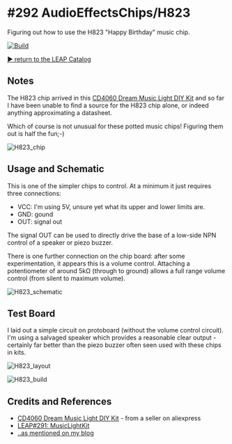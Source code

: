 # #292 AudioEffectsChips/H823

Figuring out how to use the H823 "Happy Birthday" music chip.

[![Build](https://img.youtube.com/vi/RdeabhoCZKI/0.jpg)](https://www.youtube.com/watch?v=RdeabhoCZKI)

[:arrow_forward: return to the LEAP Catalog](https://leap.tardate.com)

## Notes

The H823 chip arrived in this [CD4060 Dream Music Light DIY Kit](https://www.aliexpress.com/item/CD4060-Dream-Music-Light-DIY-Kit-Birthday-Gift-Suite-Electronic-Production-of-DIY-Parts/32748833397.html) and so far I have been unable to find a source for the H823 chip alone, or indeed anything approximating a datasheet.

Which of course is not unusual for these potted music chips! Figuring them out is half the fun;-)

![H823_chip](./assets/H823_chip.jpg?raw=true)

## Usage and Schematic

This is one of the simpler chips to control. At a minimum it just requires three connections:

* VCC: I'm using 5V, unsure yet what its upper and lower limits are.
* GND: gound
* OUT: signal out

The signal OUT can be used to directly drive the base of a low-side NPN control of a speaker or piezo buzzer.

There is one further connection on the chip board: after some experimentation, it appears this is a volume control.
Attaching a potentiometer of around 5kΩ (through to ground) allows
a full range volume control (from silent to maximum volume).

![H823_schematic](./assets/H823_schematic.jpg?raw=true)

## Test Board

I laid out a simple circuit on protoboard (without the volume control circuit).
I'm using a salvaged speaker which provides a reasonable clear output -
certainly far better than the piezo buzzer often seen used with these chips in kits.

![H823_layout](./assets/H823_layout.jpg?raw=true)

![H823_build](./assets/H823_build.jpg?raw=true)

## Credits and References
* [CD4060 Dream Music Light DIY Kit](https://www.aliexpress.com/item/CD4060-Dream-Music-Light-DIY-Kit-Birthday-Gift-Suite-Electronic-Production-of-DIY-Parts/32748833397.html) - from a seller on aliexpress
* [LEAP#291: MusicLightKit](../../CD4060/MusicLightKit)
* [..as mentioned on my blog](https://blog.tardate.com/2017/05/leap292-h823-audio-effects-chip.html)
